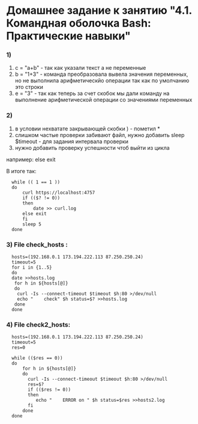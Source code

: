 # Домашнее задание к занятию "4.1. Командная оболочка Bash: Практические навыки"
### 1)
1. c = "a+b" - так как указали текст а не переменные
2. b = "1+3" - команда преобразовала вывела значения переменных, но не выполнила арифметическйо операции так как по умолчанию это строки 
3. e = "3"   - так как теперь за счет скобок мы дали команду на выполнение арифметической операции со значениями переменных 
### 2)     
1. в условии нехватате закрывающей скобки ) - пометил *
2. слишком частые проверки забивают файл, нужно добавить sleep $timeout - для задания интервала проверки
3. нужно добавить проверку успешности чтоб выйти из цикла

например: else exit

В итоге так:

      while (( 1 == 1 ))
      do
          curl https://localhost:4757
          if (($? != 0))
          then
              date >> curl.log
          else exit
          fi
          sleep 5
      done
### 3) File check_hosts :
      hosts=(192.168.0.1 173.194.222.113 87.250.250.24)
      timeout=5
      for i in {1..5}
      do
      date >>hosts.log
       for h in ${hosts[@]}
       do
      	curl -Is --connect-timeout $timeout $h:80 >/dev/null
        echo "    check" $h status=$? >>hosts.log
       done
      done
### 4) File check2_hosts:
      hosts=(192.168.0.1 173.194.222.113 87.250.250.24)
      timeout=5
      res=0

      while (($res == 0))
      do
          for h in ${hosts[@]}
          do
         	curl -Is --connect-timeout $timeout $h:80 >/dev/null
         	res=$?
         	if (($res != 0))
         	then
	           echo "    ERROR on " $h status=$res >>hosts2.log
            fi
          done
      done
